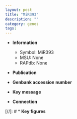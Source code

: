 ```yaml
---
layout: post
title: "MiR393"
description: ""
category: genes
tags: 
---
```


* **Information**  
    + Symbol: MiR393  
    + MSU: None  
    + RAPdb: None  

* **Publication**  

* **Genbank accession number**  

* **Key message**  

* **Connection**  

[//]: # * **Key figures**  


